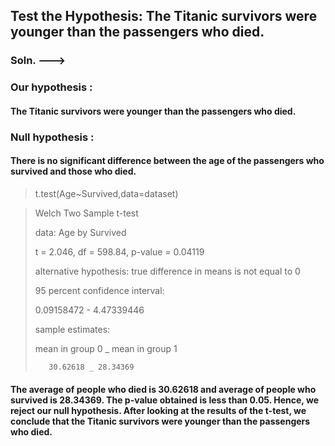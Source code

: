 ## Test the Hypothesis: The Titanic survivors were younger than the passengers who died. 
### Soln. --->
### Our hypothesis : 
#### The Titanic survivors were younger than the passengers who died.
### Null hypothesis :
#### There is no significant difference between the age of the passengers who survived and those who died.

> t.test(Age~Survived,data=dataset)

>	Welch Two Sample t-test
>
> data:  Age by Survived
>
> t = 2.046, df = 598.84, p-value = 0.04119
>
> alternative hypothesis: true difference in means is not equal to 0
>
> 95 percent confidence interval:
>
>  0.09158472 - 4.47339446
>
> sample estimates:
>
> mean in group 0 _ mean in group 1
>
>        30.62618 _ 28.34369 

#### The average of people who died is 30.62618 and average of people who survived is 28.34369. The p-value obtained is less than 0.05. Hence, we reject our null hypothesis. After looking at the results of the t-test, we conclude that the Titanic survivors were younger than the passengers who died.
